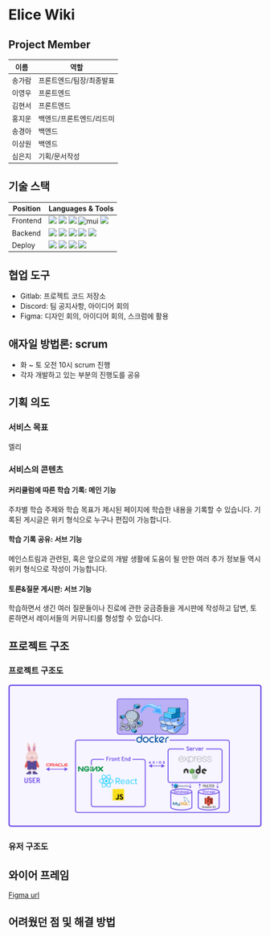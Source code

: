 # Elice Wiki

## Project Member

| 이름   | 역할                    |
| ----- | ---------------------- |
| 송가람 | 프론트엔드/팀장/최종발표      |
| 이영우 | 프론트엔드                |
| 김현서 | 프론트엔드                |
| 홍지운 | 백엔드/프론트엔드/리드미     |
| 송경아 | 백엔드                   |
| 이상원 | 백엔드                   |
| 심은지 | 기획/문서작성              |


## 기술 스택

| Position                | Languages & Tools    |
| ----------------------- | -------------------- |
| Frontend                | <img src="https://img.shields.io/badge/javascript-F7DF1E?style=for-the-badge&logo=javascript&logoColor=black"> <img src="https://img.shields.io/badge/react-61DAFB?style=for-the-badge&logo=react&logoColor=black"> <img src="https://img.shields.io/badge/react query-FF4154?style=for-the-badge&logo=react query&logoColor=white"> <img alt="mui" src="https://img.shields.io/badge/mui-007FFF?style=for-the-badge&logo=mui&logoColor=white"> <img src="https://img.shields.io/badge/styled components-DB7093?style=for-the-badge&logo=styled-components&logoColor=white"/>|
| Backend                 | <img src="https://img.shields.io/badge/node.js-339933?style=for-the-badge&logo=Node.js&logoColor=white"> <img src="https://img.shields.io/badge/express-000000?style=for-the-badge&logo=express&logoColor=white"> <img src="https://img.shields.io/badge/mysql-4479A1?style=for-the-badge&logo=mysql&logoColor=white"> <img src="https://img.shields.io/badge/sequelize-52B0E7?logo=sequelize&logoColor=white&style=for-the-badge"> <img src="https://img.shields.io/badge/aws-232F3E?style=for-the-badge&logo=amazonaws&logoColor=white">|
| Deploy                  | <img src="https://img.shields.io/badge/docker-2496ED?style=for-the-badge&logo=docker&logoColor=white"> <img src="https://img.shields.io/badge/nginx-009639?style=for-the-badge&logo=nginx&logoColor=white"> <img src="https://img.shields.io/badge/ubuntu-E95420?style=for-the-badge&logo=ubuntu&logoColor=white"> <img src="https://img.shields.io/badge/ORACLE-F80000?style=for-the-badge&logo=oracle&logoColor=white"/>|


## 협업 도구

-   Gitlab: 프로젝트 코드 저장소
-   Discord: 팀 공지사항, 아이디어 회의
-   Figma: 디자인 회의, 아이디어 회의, 스크럼에 활용

## 애자일 방법론: scrum

-   화 ~ 토 오전 10시 scrum 진행
-   각자 개발하고 있는 부분의 진행도를 공유

## 기획 의도

### 서비스 목표

엘리

### 서비스의 콘텐츠

#### 커리큘럼에 따른 학습 기록: 메인 기능

주차별 학습 주제와 학습 목표가 제시된 페이지에 학습한 내용을 기록할 수 있습니다. 기록된 게시글은 위키 형식으로 누구나 편집이 가능합니다.

#### 학습 기록 공유: 서브 기능

메인스트림과 관련된, 혹은 앞으로의 개발 생활에 도움이 될 만한 여러 추가 정보들 역시 위키 형식으로 작성이 가능합니다.

#### 토론&질문 게시판: 서브 기능

학습하면서 생긴 여러 질문들이나 진로에 관한 궁금증들을 게시판에 작성하고 답변, 토론하면서 레이서들의 커뮤니티를 형성할 수 있습니다.

## 프로젝트 구조

### 프로젝트 구조도
<img src="front/src/assets/images/Group 1.png">

### 유저 구조도


## 와이어 프레임

[Figma url](https://www.figma.com/file/hCYF8WdrbhzaKcjvuZxm9p/%EB%AF%B8%EB%8B%88-%ED%94%84%EB%A1%9C%EC%A0%9D%ED%8A%B8-UI%2C-Flow?node-id=32%3A6)

## 어려웠던 점 및 해결 방법
